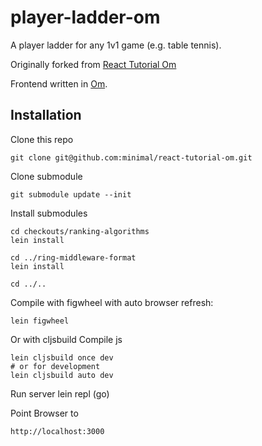 player-ladder-om
=================

A player ladder for any 1v1 game (e.g. table tennis).

Originally forked from [React Tutorial Om](https://github.com/jalehman/react-tutorial-om)

Frontend written in [Om](https://github.com/swannodette/om).

## Installation

Clone this repo

    git clone git@github.com:minimal/react-tutorial-om.git

Clone submodule

    git submodule update --init

Install submodules

    cd checkouts/ranking-algorithms
    lein install

    cd ../ring-middleware-format
    lein install

    cd ../..

Compile with figwheel with auto browser refresh:

    lein figwheel


Or with cljsbuild Compile js

    lein cljsbuild once dev
    # or for development
    lein cljsbuild auto dev


Run server
    lein repl
    (go)

Point Browser to

    http://localhost:3000
